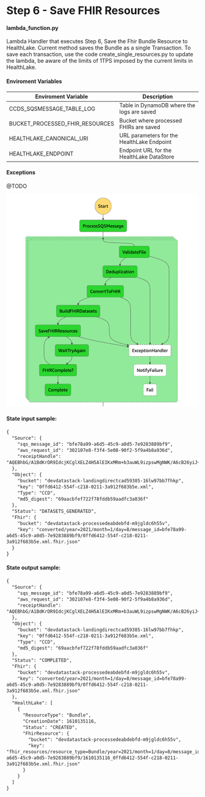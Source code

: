 # Step 6 - Save FHIR Resources

#### lambda_function.py

Lambda Handler that executes Step 6, Save the Fhir Bundle Resource to HealthLake.
Current method saves the Bundle as a single Transaction.
To save each transaction, use the code create_single_resources.py to update the lambda, be aware of the limits of 1TPS imposed by the current limits in HealthLake.

#### Enviroment Variables

| Enviroment Variable             | Description                                |
| ------------------------------- | ------------------------------------------ |
| CCDS_SQSMESSAGE_TABLE_LOG       | Table in DynamoDB where the logs are saved |
| BUCKET_PROCESSED_FHIR_RESOURCES | Bucket where processed FHIRs are saved     |
| HEALTHLAKE_CANONICAL_URI        | URL parameters for the HealthLake Endpoint |
| HEALTHLAKE_ENDPOINT             | Endpoint URL for the HealthLake DataStore  |

#### Exceptions

@TODO

![Step1](../../images/stepfunctions/step6.png)

#### State input sample:

```
{
  "Source": {
    "sqs_message_id": "bfe78a99-a6d5-45c9-a0d5-7e9283889bf9",
    "aws_request_id": "302107e8-f3f4-5e08-90f2-5f9a4b8a936d",
    "receiptHandle": "AQEBhbG/A1BdKrDR9IdcjKCglXELZ4H5AlEIKxMRm+b3auWL9izpswMgNWK/A6cB26yiJ+28UQgxYj7XriO09gZVOYC/ZVwzY8WaO2GJ1uvHJzu/m0uzIVF/O4WgIWyeUOwZgtYl5Y0gh9XHc+v1WeqeapvGVhsJ5sTiFDfNdkDNFO37mN9weOc0Ii6hJSQtw6pG5NBwj1kVpKUHvhckfu+GX47YHvzdUruStijQNdB7JKfLyrmiMX5FvBf0O8j08072kT9yYD2UkYF5zCu3H1qxxSosFqlOcUK8hN+XIRP5KB3xn11BNL89RI+46VlYqKbV+SabR4YUdrL4MyWztsiPo05qqAGW+oodRhb1g2uCFEmsuz8rImYzFDGZlbvheGNA3yRSEM0Jq993xRrBZdnMsagMYMtMA+wxTBWdDkDOsSI="
  },
  "Object": {
    "bucket": "devdatastack-landingdirectcad59385-16lw97bb7fhkp",
    "key": "0ffd6412-554f-c218-0211-3a912f683b5e.xml",
    "Type": "CCD",
    "md5_digest": "69aacbfef722f78fddb59aadfc3a036f"
  },
  "Status": "DATASETS_GENERATED",
  "Fhir": {
    "bucket": "devdatastack-processedeabdebfd-m9jgldc6h55v",
    "key": "converted/year=2021/month=1/day=8/message_id=bfe78a99-a6d5-45c9-a0d5-7e9283889bf9/0ffd6412-554f-c218-0211-3a912f683b5e.xml.fhir.json"
  }
}
```

#### State output sample:

```
{
  "Source": {
    "sqs_message_id": "bfe78a99-a6d5-45c9-a0d5-7e9283889bf9",
    "aws_request_id": "302107e8-f3f4-5e08-90f2-5f9a4b8a936d",
    "receiptHandle": "AQEBhbG/A1BdKrDR9IdcjKCglXELZ4H5AlEIKxMRm+b3auWL9izpswMgNWK/A6cB26yiJ+28UQgxYj7XriO09gZVOYC/ZVwzY8WaO2GJ1uvHJzu/m0uzIVF/O4WgIWyeUOwZgtYl5Y0gh9XHc+v1WeqeapvGVhsJ5sTiFDfNdkDNFO37mN9weOc0Ii6hJSQtw6pG5NBwj1kVpKUHvhckfu+GX47YHvzdUruStijQNdB7JKfLyrmiMX5FvBf0O8j08072kT9yYD2UkYF5zCu3H1qxxSosFqlOcUK8hN+XIRP5KB3xn11BNL89RI+46VlYqKbV+SabR4YUdrL4MyWztsiPo05qqAGW+oodRhb1g2uCFEmsuz8rImYzFDGZlbvheGNA3yRSEM0Jq993xRrBZdnMsagMYMtMA+wxTBWdDkDOsSI="
  },
  "Object": {
    "bucket": "devdatastack-landingdirectcad59385-16lw97bb7fhkp",
    "key": "0ffd6412-554f-c218-0211-3a912f683b5e.xml",
    "Type": "CCD",
    "md5_digest": "69aacbfef722f78fddb59aadfc3a036f"
  },
  "Status": "COMPLETED",
  "Fhir": {
    "bucket": "devdatastack-processedeabdebfd-m9jgldc6h55v",
    "key": "converted/year=2021/month=1/day=8/message_id=bfe78a99-a6d5-45c9-a0d5-7e9283889bf9/0ffd6412-554f-c218-0211-3a912f683b5e.xml.fhir.json"
  },
  "HealthLake": [
    {
      "ResourceType": "Bundle",
      "CreationDate": 1610135116,
      "Status": "CREATED",
      "FhirResource": {
        "bucket": "devdatastack-processedeabdebfd-m9jgldc6h55v",
        "key": "fhir_resources/resource_type=Bundle/year=2021/month=1/day=8/message_id=bfe78a99-a6d5-45c9-a0d5-7e9283889bf9/1610135116_0ffd6412-554f-c218-0211-3a912f683b5e.xml.fhir.json"
      }
    }
  ]
}
```
